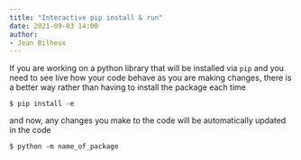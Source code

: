 ```yaml
---
title: "Interactive pip install & run"
date: 2021-09-03 14:00
author:
- Jean Bilheux
---
```

If you are working on a python library that will be installed via `pip` and you need to see
live how your code behave as you are making changes, there is a better way rather than having to
install the package each time

```
$ pip install -e
```

and now, any changes you make to the code will be automatically updated in the code

```
$ python -m name_of_package
```
